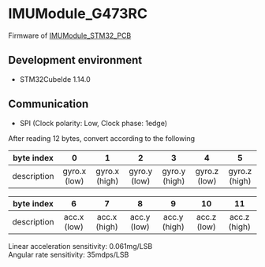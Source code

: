 # IMUModule_G473RC

Firmware of [IMUModule_STM32_PCB](https://github.com/Kotakku/IMUModule_STM32_PCB)

## Development environment
- STM32CubeIde 1.14.0

## Communication
- SPI (Clock polarity: Low, Clock phase: 1edge)

After reading 12 bytes, convert according to the following

| byte index | 0 | 1 | 2 | 3 | 4 | 5 |
| :-: | :-: | :-: | :-: | :-: | :-: | :-: |
| description | gyro.x (low) | gyro.x (high) | gyro.y (low) | gyro.y (high) | gyro.z (low) | gyro.z (high) |

| byte index | 6 | 7 | 8 | 9 | 10 | 11 |
| :-: | :-: | :-: | :-: | :-: | :-: | :-: |
| description | acc.x (low) | acc.x (high) | acc.y (low) | acc.y (high) | acc.z (low) | acc.z (high) |

Linear acceleration sensitivity: 0.061mg/LSB  
Angular rate sensitivity: 35mdps/LSB